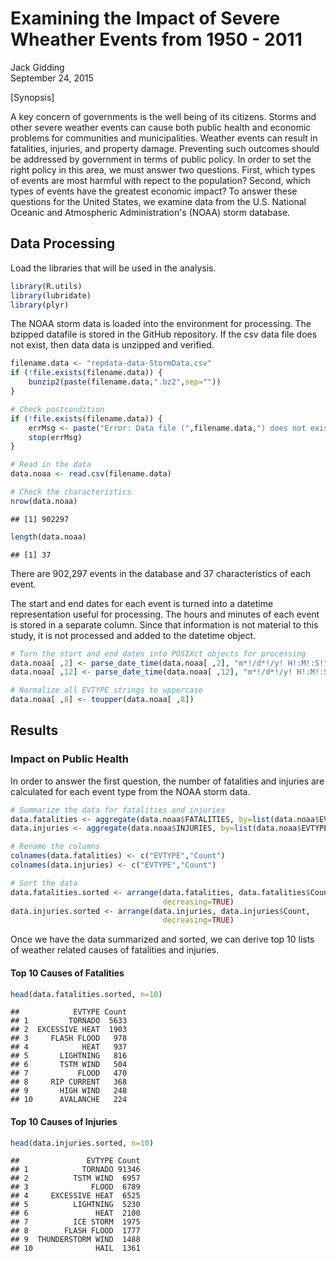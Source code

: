 # Examining the Impact of Severe Wheather Events from 1950 - 2011
Jack Gidding  
September 24, 2015  

[Synopsis]

A key concern of governments is the well being of its citizens. Storms and other severe weather events can cause both public health and economic problems for communities and municipalities. Weather events can result in fatalities, injuries, and property damage. Preventing such outcomes should be addressed by government in terms of public policy. In order to set the right policy in this area, we must answer two questions. First, which types of events are most harmful with repect to the population? Second, which types of events have the greatest economic impact? To answer these questions for the United States, we examine data from the U.S. National Oceanic and Atmospheric Administration's (NOAA) storm database.

## Data Processing
Load the libraries that will be used in the analysis. 


```r
library(R.utils)
library(lubridate)
library(plyr)
```

The NOAA storm data is loaded into the environment for processing. The bzipped datafile is stored in the GitHub repository. If the csv data file does not exist, then data data is unzipped and verified. 

```r
filename.data <- "repdata-data-StormData.csv"
if (!file.exists(filename.data)) {
    bunzip2(paste(filename.data,".bz2",sep=""))
}

# Check postcondition
if (!file.exists(filename.data)) {
    errMsg <- paste("Error: Data file (",filename.data,") does not exist.",sep="")
    stop(errMsg)
}

# Read in the data
data.noaa <- read.csv(filename.data)

# Check the characteristics
nrow(data.noaa)
```

```
## [1] 902297
```

```r
length(data.noaa)
```

```
## [1] 37
```

There are 902,297 events in the database and 37 characteristics of each event. 

The start and end dates for each event is turned into a datetime representation useful for processing. The hours and minutes of each event is stored in a separate column. Since that information is not material to this study, it is not processed and added to the datetime object.


```r
# Turn the start and end dates into POSIXct objects for processing
data.noaa[ ,2] <- parse_date_time(data.noaa[ ,2], "m*!/d*!/y! H!:M!:S!")
data.noaa[ ,12] <- parse_date_time(data.noaa[ ,12], "m*!/d*!/y! H!:M!:S!")

# Normalize all EVTYPE strings to uppercase
data.noaa[ ,8] <- toupper(data.noaa[ ,8])
```

## Results

### Impact on Public Health

In order to answer the first question, the number of fatalities and injuries are calculated for each event type from the NOAA storm data. 


```r
# Summarize the data for fatalities and injuries
data.fatalities <- aggregate(data.noaa$FATALITIES, by=list(data.noaa$EVTYPE), sum)
data.injuries <- aggregate(data.noaa$INJURIES, by=list(data.noaa$EVTYPE), sum)

# Rename the columns
colnames(data.fatalities) <- c("EVTYPE","Count")
colnames(data.injuries) <- c("EVTYPE","Count")

# Sort the data 
data.fatalities.sorted <- arrange(data.fatalities, data.fatalities$Count,
                                  decreasing=TRUE)
data.injuries.sorted <- arrange(data.injuries, data.injuries$Count,
                                  decreasing=TRUE)
```
Once we have the data summarized and sorted, we can derive top 10 lists of weather related causes of fatalities and injuries. 

#### Top 10 Causes of Fatalities


```r
head(data.fatalities.sorted, n=10)
```

```
##            EVTYPE Count
## 1         TORNADO  5633
## 2  EXCESSIVE HEAT  1903
## 3     FLASH FLOOD   978
## 4            HEAT   937
## 5       LIGHTNING   816
## 6       TSTM WIND   504
## 7           FLOOD   470
## 8     RIP CURRENT   368
## 9       HIGH WIND   248
## 10      AVALANCHE   224
```

#### Top 10 Causes of Injuries


```r
head(data.injuries.sorted, n=10)
```

```
##               EVTYPE Count
## 1            TORNADO 91346
## 2          TSTM WIND  6957
## 3              FLOOD  6789
## 4     EXCESSIVE HEAT  6525
## 5          LIGHTNING  5230
## 6               HEAT  2100
## 7          ICE STORM  1975
## 8        FLASH FLOOD  1777
## 9  THUNDERSTORM WIND  1488
## 10              HAIL  1361
```

